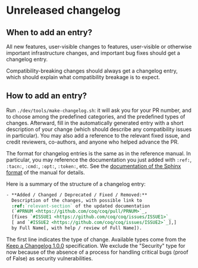 # Unreleased changelog #

## When to add an entry? ##

All new features, user-visible changes to features, user-visible or
otherwise important infrastructure changes, and important bug fixes
should get a changelog entry.

Compatibility-breaking changes should always get a changelog entry,
which should explain what compatibility breakage is to expect.

## How to add an entry? ##

Run `./dev/tools/make-changelog.sh`: it will ask you for your PR
number, and to choose among the predefined categories, and the
predefined types of changes.  Afterward, fill in the automatically
generated entry with a short description of your change (which should
describe any compatibility issues in particular).  You may also add a
reference to the relevant fixed issue, and credit reviewers,
co-authors, and anyone who helped advance the PR.

The format for changelog entries is the same as in the reference
manual.  In particular, you may reference the documentation you just
added with `:ref:`, `:tacn:`, `:cmd:`, `:opt:`, `:token:`, etc.  See
the [documentation of the Sphinx format](../sphinx/README.rst) of the
manual for details.

Here is a summary of the structure of a changelog entry:

``` rst
- **Added / Changed / Deprecated / Fixed / Removed:**
  Description of the changes, with possible link to
  :ref:`relevant-section` of the updated documentation
  (`#PRNUM <https://github.com/coq/coq/pull/PRNUM>`_,
  [fixes `#ISSUE1 <https://github.com/coq/coq/issues/ISSUE1>`_
  [ and `#ISSUE2 <https://github.com/coq/coq/issues/ISSUE2>`_],]
  by Full Name[, with help / review of Full Name]).
```

The first line indicates the type of change.  Available types come
from the [Keep a Changelog
1.0.0](https://keepachangelog.com/en/1.0.0/) specification.  We
exclude the "Security" type for now because of the absence of a
process for handling critical bugs (proof of False) as security
vulnerabilities.
